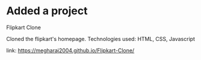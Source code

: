 # Added a project 
Flipkart Clone

Cloned the flipkart's homepage.
Technologies used:
HTML, CSS, Javascript

link: https://megharaj2004.github.io/Flipkart-Clone/